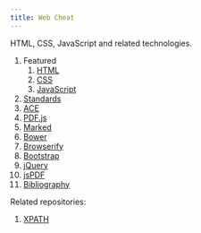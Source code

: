 ```yaml
---
title: Web Cheat
---
```


HTML, CSS, JavaScript and related technologies.

1.  Featured
    1. [HTML](html.html)
    1. [CSS](css.html)
    1. [JavaScript](js.html)
1.  [Standards](standards)
1.  [ACE](ace.html)
1.  [PDF.js](pdfjs.html)
1.  [Marked](marked.html)
1.  [Bower](bower/)
1.  [Browserify](browserify)
1.  [Bootstrap](bootstrap.html)
1.  [jQuery](jquery.html)
1.  [jsPDF](jspdf.html)
1.  [Bibliography](bibliography)

Related repositories:

1. [XPATH](https://github.com/cirosantilli/rails-cheat/blob/98f582dce03d5643b2c301e8bb2788dd520df00f/app/test/integration/capybara_test.rb)
